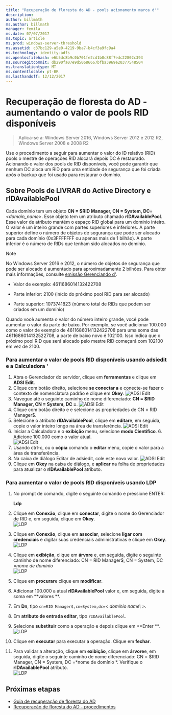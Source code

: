 ```yaml
---
title: "Recuperação de floresta do AD - pools acionamento marca d'"
description: 
author: billmath
ms.author: billmath
manager: femila
ms.date: 07/07/2017
ms.topic: article
ms.prod: windows-server-threshold
ms.assetid: c37bc129-a5e0-4219-9ba7-b4cf3a9fc9a4
ms.technology: identity-adfs
ms.openlocfilehash: e6b5dc8b9c0b701fe2cd1b0c88f7edc22802c393
ms.sourcegitcommit: db290fa07e9d50686667bfba3969e20377548504
ms.translationtype: MT
ms.contentlocale: pt-BR
ms.lasthandoff: 12/12/2017
---
```

# <a name="ad-forest-recovery---raising-the-value-of-available-rid-pools"></a>Recuperação de floresta do AD - aumentando o valor de pools RID disponíveis 

>Aplica-se a: Windows Server 2016, Windows Server 2012 e 2012 R2, Windows Server 2008 e 2008 R2
 
 Use o procedimento a seguir para aumentar o valor do ID relativo (RID) pools o mestre de operações RID alocará depois DC é restaurado. Acionando o valor dos pools de RID disponíveis, você pode garantir que nenhum DC aloca um RID para uma entidade de segurança que foi criada após o backup que foi usado para restaurar o domínio.  
 
## <a name="about-active-directory-rid-pools-and-ridavailablepool"></a>Sobre Pools de LIVRAR do Active Directory e rIDAvailablePool
 Cada domínio tem um objeto **CN = $RID Manager, CN = System, DC**=<*domain_name*>. Esse objeto tem um atributo chamado **rIDAvailablePool**. Esse valor de atributo mantém o espaço RID global para um domínio inteiro. O valor é um inteiro grande com partes superiores e inferiores. A parte superior define o número de objetos de segurança que pode ser alocado para cada domínio (0x3FFFFFFF ou apenas mais de 1 bilhão). A parte inferior é o número de RIDs que tenham sido alocados no domínio.  
  
> [!NOTE]
>  No Windows Server 2016 e 2012, o número de objetos de segurança que pode ser alocado é aumentado para aproximadamente 2 bilhões. Para obter mais informações, consulte [emissão Gerenciando d'](https://technet.microsoft.com/library/jj574229.aspx).  
  
-   Valor de exemplo: 4611686014132422708  
  
-   Parte inferior: 2100 (início do próximo pool RID para ser alocado)  
  
-   Parte superior: 1073741823 (número total de RIDs que podem ser criados em um domínio)  
  
 Quando você aumenta o valor do número inteiro grande, você pode aumentar o valor da parte de baixo. Por exemplo, se você adicionar 100.000 como o valor de exemplo de 4611686014132422708 para uma soma das 4611686014132522708, a parte de baixo novo é 102100. Isso indica que o próximo pool RID que será alocado pelo mestre RID começará com 102100 em vez de 2100.  
  
### <a name="to-raise-the-value-of-available-rid-pools-using-adsiedit-and-the-calculator--"></a>Para aumentar o valor de pools RID disponíveis usando adsiedit e a Calculadora '  
1.  Abra o Gerenciador do servidor, clique em **ferramentas** e clique em **ADSI Edit**.    
2.  Clique com botão direito, selecione **se conectar a** e conecte-se fazer o contexto de nomenclatura padrão e clique em **Okey**.
![ADSI Edit](media/AD-Forest-Recovery-Raise-RID-Pool/adsi1.png) 
3. Navegue até o seguinte caminho de nome diferenciado: **CN = $RID Manager, CN = System, DC =<domain name>**.
![ADSI Edit](media/AD-Forest-Recovery-Raise-RID-Pool/adsi2.png) 
3.  Clique com botão direito e e selecione as propriedades de CN = RID Manager$.  
4.  Selecione o atributo **rIDAvailablePool**, clique em **editar**e, em seguida, copie o valor inteiro longo na área de transferência.
![ADSI Edit](media/AD-Forest-Recovery-Raise-RID-Pool/adsi3.png)  
5.  Iniciar a Calculadora e o **exibição** menu, selecione **modo Científico**.  6.  Adicione 100.000 como o valor atual.  
![ADSI Edit](media/AD-Forest-Recovery-Raise-RID-Pool/adsi4.png) 
7.  Usando ctrl-c, ou o **cópia** comando o **editar** menu, copie o valor para a área de transferência.  
8.  Na caixa de diálogo Editar de adsiedit, cole este novo valor. 
![ADSI Edit](media/AD-Forest-Recovery-Raise-RID-Pool/adsi5.png) 
9. Clique em **Okey** na caixa de diálogo, e **aplicar** na folha de propriedades para atualizar o **rIDAvailablePool** atributo.  
  
### <a name="to-raise-the-value-of-available-rid-pools-using-ldp"></a>Para aumentar o valor de pools RID disponíveis usando LDP  
  
1.  No prompt de comando, digite o seguinte comando e pressione ENTER:  
  
     **Ldp**  
  
2.  Clique em **Conexão**, clique em **conectar**, digite o nome do Gerenciador de RID e, em seguida, clique em **Okey**.  
![LDP](media/AD-Forest-Recovery-Raise-RID-Pool/ldp1.png)
3.  Clique em **Conexão**, clique em **associar**, selecione **ligar com credenciais** e digitar suas credenciais administrativas e clique em **Okey**.  
![LDP](media/AD-Forest-Recovery-Raise-RID-Pool/ldp2.png)
4.  Clique em **exibição**, clique em **árvore** e, em seguida, digite o seguinte caminho de nome diferenciado: CN = RID Manager$, CN = System, DC =*nome de domínio*  
![LDP](media/AD-Forest-Recovery-Raise-RID-Pool/ldp3.png)
5.  Clique em **procurar**e clique em **modificar**.  
6.  Adicionar 100.000 a atual **rIDAvailablePool** valor e, em seguida, digite a soma em **valores **.  
7.  Em **Dn**, tipo `cn=RID Manager$,cn=System,dc=`*< domínio name\ >*.  
8.  Em **atributo de entrada editar**, tipo `rIDAvailablePool`.  
9. Selecione **substituir** como a operação e depois clique em **Enter **. </br>
![LDP](media/AD-Forest-Recovery-Raise-RID-Pool/ldp4.png) 
10. Clique em **executar** para executar a operação.  Clique em **fechar**.
11. Para validar a alteração, clique em **exibição**, clique em **árvore**e, em seguida, digite o seguinte caminho de nome diferenciado: CN = $RID Manager, CN = System, DC =*nome de domínio *.    Verifique o **rIDAvailablePool** atributo.  
![LDP](media/AD-Forest-Recovery-Raise-RID-Pool/ldp5.png)

## <a name="next-steps"></a>Próximas etapas

- [Guia de recuperação de floresta do AD](AD-Forest-Recovery-Guide.md)
- [Recuperação de floresta do AD - procedimentos](AD-Forest-Recovery-Procedures.md)
 
